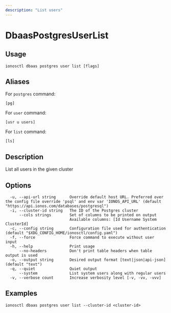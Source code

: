 ```yaml
---
description: "List users"
---
```


# DbaasPostgresUserList

## Usage

```text
ionosctl dbaas postgres user list [flags]
```

## Aliases

For `postgres` command:

```text
[pg]
```

For `user` command:

```text
[usr u users]
```

For `list` command:

```text
[ls]
```

## Description

List all users in the given cluster

## Options

```text
  -u, --api-url string      Override default host URL. Preferred over the config file override 'psql' and env var 'IONOS_API_URL' (default "https://api.ionos.com/databases/postgresql")
  -i, --cluster-id string   The ID of the Postgres cluster
      --cols strings        Set of columns to be printed on output 
                            Available columns: [Id Username System ClusterId]
  -c, --config string       Configuration file used for authentication (default "$XDG_CONFIG_HOME/ionosctl/config.yaml")
  -f, --force               Force command to execute without user input
  -h, --help                Print usage
      --no-headers          Don't print table headers when table output is used
  -o, --output string       Desired output format [text|json|api-json] (default "text")
  -q, --quiet               Quiet output
      --system              List system users along with regular users
  -v, --verbose count       Increase verbosity level [-v, -vv, -vvv]
```

## Examples

```text
ionosctl dbaas postgres user list --cluster-id <cluster-id>
```

